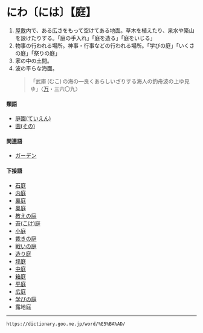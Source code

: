 # にわ〔には〕【庭】

1. [屋敷](やしき（屋敷）)内で、ある広さをもって空けてある地面。草木を植えたり、泉水や築山を設けたりする。「庭の手入れ」「庭を造る」「庭をいじる」
2. 物事の行われる場所。神事・行事などの行われる場所。「学びの庭」「いくさの庭」「祭りの庭」
3. 家の中の土間。
4. 波の平らな海面。
    >「武庫 (むこ) の海の―良くあらしいざりする海人の釣舟波の上ゆ見ゆ」〈[万](https://dictionary.goo.ne.jp/word/%E4%B8%87%E8%91%89%E9%9B%86_%28%E3%81%BE%E3%82%93%E3%82%88%E3%81%86%E3%81%97%E3%82%85%E3%81%86%29/#jn-210648)・三六〇九〉
        

#### 類語

-   [庭園(ていえん)](https://dictionary.goo.ne.jp/word/%E5%BA%AD%E5%9C%92/#jn-149610)
-   [園(その)](https://dictionary.goo.ne.jp/word/%E5%9C%92/#jn-131115)

#### 関連語

-   [ガーデン](https://dictionary.goo.ne.jp/word/%E3%82%AC%E3%83%BC%E3%83%87%E3%83%B3/#jn-35009)

#### 下接語

-   [石庭](https://dictionary.goo.ne.jp/word/%E7%9F%B3%E5%BA%AD_%28%E3%81%84%E3%81%97%E3%81%AB%E3%82%8F%29/#jn-11303)
-   [内庭](https://dictionary.goo.ne.jp/word/%E5%86%85%E5%BA%AD_%28%E3%81%86%E3%81%A1%E3%81%AB%E3%82%8F%29/#jn-19449)
-   [裏庭](https://dictionary.goo.ne.jp/word/%E8%A3%8F%E5%BA%AD/#jn-20817)
-   [奥庭](https://dictionary.goo.ne.jp/word/%E5%A5%A5%E5%BA%AD/#jn-30437)
-   [教えの庭](https://dictionary.goo.ne.jp/word/%E6%95%99%E3%81%88%E3%81%AE%E5%BA%AD/#jn-30919)
-   [苔(こけ)庭](https://dictionary.goo.ne.jp/word/%E8%8B%94%E5%BA%AD/#jn-77730)
-   [小庭](https://dictionary.goo.ne.jp/word/%E5%B0%8F%E5%BA%AD/#jn-80933)
-   [裁きの庭](https://dictionary.goo.ne.jp/word/%E8%A3%81%E3%81%8D%E3%81%AE%E5%BA%AD/#jn-88927)
-   [戦いの庭](https://dictionary.goo.ne.jp/word/%E6%88%A6%E3%81%84%E3%81%AE%E5%BA%AD/#jn-136711)
-   [造り庭](https://dictionary.goo.ne.jp/word/%E9%80%A0%E3%82%8A%E5%BA%AD/#jn-147198)
-   [坪庭](https://dictionary.goo.ne.jp/word/%E5%9D%AA%E5%BA%AD/#jn-148071)
-   [中庭](https://dictionary.goo.ne.jp/word/%E4%B8%AD%E5%BA%AD/#jn-163250)
-   [箱庭](https://dictionary.goo.ne.jp/word/%E7%AE%B1%E5%BA%AD/#jn-175691)
-   [平庭](https://dictionary.goo.ne.jp/word/%E5%B9%B3%E5%BA%AD/#jn-188437)
-   [広庭](https://dictionary.goo.ne.jp/word/%E5%BA%83%E5%BA%AD/#jn-188917)
-   [学びの庭](https://dictionary.goo.ne.jp/word/%E5%AD%A6%E3%81%B3%E3%81%AE%E5%BA%AD/#jn-209206)
-   露地庭

---
`https://dictionary.goo.ne.jp/word/%E5%BA%AD/`
